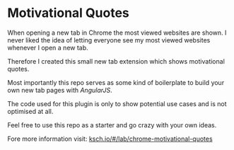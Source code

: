 # Motivational Quotes

When opening a new tab in Chrome the most viewed websites are shown. I never liked the idea of letting everyone see my most viewed websites whenever I open a new tab.

Therefore I created this small new tab extension which shows motivational quotes.

Most importantly this repo serves as some kind of boilerplate to build your own new tab pages with *AngularJS*.

The code used for this plugin is only to show potential use cases and is not optimised at all.

Feel free to use this repo as a starter and go crazy with your own ideas.

Fore more information visit:
[ksch.io/#/lab/chrome-motivational-quotes](http://ksch.io/#/lab/chrome-motivational-quotes "ksch.io")